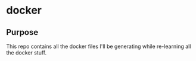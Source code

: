 # docker
## Purpose
This repo contains all the docker files I'll be generating while re-learning all the docker stuff.